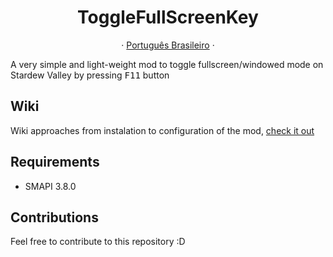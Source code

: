  <h1 align="center">ToggleFullScreenKey</h1>

  <p align="center">
    ·
    <a href="/docs/readme_pt-BR.md">Português Brasileiro</a>
    ·
  </p>
A very simple and light-weight mod to toggle fullscreen/windowed mode on Stardew Valley by pressing <kbd>F11</kbd> button

## Wiki

Wiki approaches from instalation to configuration of the mod, [check it out](https://github.com/rafaelfaustini/ToggleFullScreenKey/wiki)

## Requirements

- SMAPI 3.8.0

## Contributions

Feel free to contribute to this repository :D
